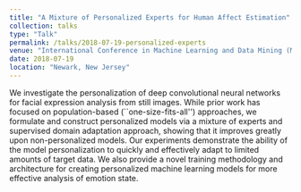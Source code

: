 ```yaml
---
title: "A Mixture of Personalized Experts for Human Affect Estimation"
collection: talks
type: "Talk"
permalink: /talks/2018-07-19-personalized-experts
venue: "International Conference in Machine Learning and Data Mining (MLDM)"
date: 2018-07-19
location: "Newark, New Jersey"
---
```


We investigate the personalization of deep convolutional neural networks for facial expression analysis from still images. While prior work has focused on population-based (``one-size-fits-all&apos;&apos;) approaches, we formulate and construct personalized models via a mixture of experts and supervised domain adaptation approach, showing that it improves greatly upon non-personalized models. Our experiments demonstrate the ability of the model personalization to quickly and effectively adapt to limited amounts of target data. We also provide a novel training methodology and architecture for creating personalized machine learning models for more effective analysis of emotion state.
